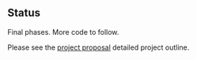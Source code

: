 ## Status
Final phases. More code to follow. 

Please see the [project proposal](/capstone_proposal.md) detailed project outline. 
